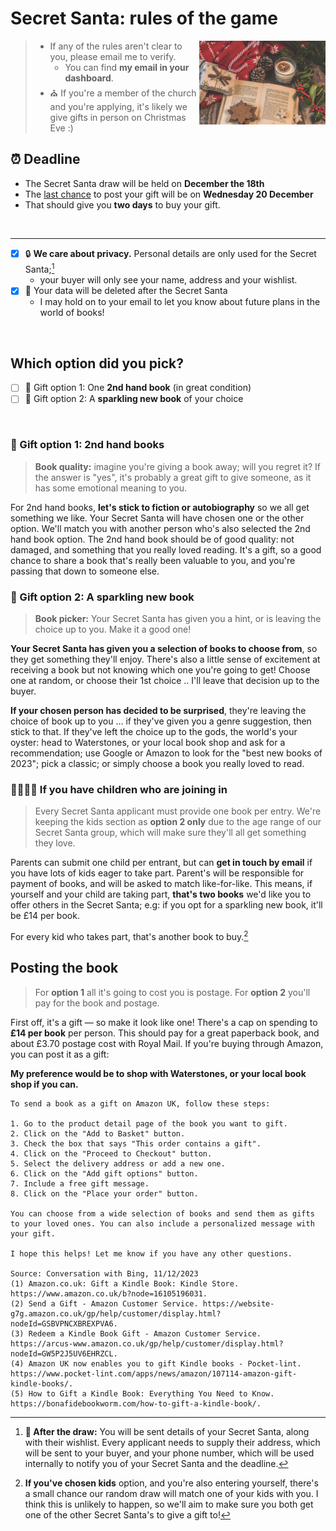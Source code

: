# Secret Santa: rules of the game

<img align="right" style="width: 40%;" src="./pexels-ylanite-koppens-1883378-2.jpg" />
  
> - If any of the rules aren't clear to you, please email me to verify.
>   - You can find **my email in your dashboard**.
> - ⛪ If you're a member of the church and you're applying, it's likely we give gifts in person on Christmas Eve :)


## ⏰ Deadline

- The Secret Santa draw will be held on **December the 18th**
- The [last chance](https://www.royalmail.com/christmas/last-posting-dates) to post your gift will be on **Wednesday 20 December**
- That should give you **two days** to buy your gift.

&nbsp;
<hr />

- [x] 🔒 **We care about privacy.** Personal details are only used for the Secret Santa;[^1]
  - your buyer will only see your name, address and your wishlist.
- [x] 📖 Your data will be deleted after the Secret Santa
  - I may hold on to your email to let you know about future plans in the world of books!

&nbsp;

## Which option did you pick?

- [ ] 🎁 Gift option 1:  One **2nd hand book** (in great condition)
- [ ] 🎁 Gift option 2:  A **sparkling new book** of your choice

&nbsp;

### 🎁 Gift option 1: 2nd hand books

> **Book quality:** imagine you're giving a book away; will you regret it? If the answer is "yes", it's probably a great gift to give someone, as it has some emotional meaning to you.

For 2nd hand books, **let's stick to fiction or autobiography** so we all get something we like. Your Secret Santa will have chosen one or the other option. We'll match you with another person who's also selected the 2nd hand book option. The 2nd hand book should be of good quality: not damaged, and something that you really loved reading. It's a gift, so a good chance to share a book that's really been valuable to you, and you're passing that down to someone else.


### 🎁 Gift option 2: A sparkling new book

> **Book picker:** Your Secret Santa has given you a hint, or is leaving the choice up to you. Make it a good one!

**Your Secret Santa has given you a selection of books to choose from**, so they get something they'll enjoy. There's also a little sense of excitement at receiving a book but not knowing which one you're going to get! Choose one at random, or choose their 1st choice .. I'll leave that decision up to the buyer.

**If your chosen person has decided to be surprised**, they're leaving the choice of book up to you ... if they've given you a genre suggestion, then stick to that. If they've left the choice up to the gods, the world's your oyster: head to Waterstones, or your local book shop and ask for a recommendation; use Google or Amazon to look for the "best new books of 2023"; pick a classic; or simply choose a book you really loved to read.


### 👨‍👩‍👧‍👦 If you have children who are joining in

> Every Secret Santa applicant must provide one book per entry. We're keeping the kids section as **option 2 only** due to the age range of our Secret Santa group, which will make sure they'll all get something they love.

Parents can submit one child per entrant, but can **get in touch by email** if you have lots of kids eager to take part. Parent's will be responsible for payment of books, and will be asked to match like-for-like. This means, if yourself and your child are taking part, **that's two books** we'd like you to offer others in the Secret Santa; e.g: if you opt for a sparkling new book, it'll be £14 per book.

For every kid who takes part, that's another book to buy.[^2] 

## Posting the book

> For **option 1** all it's going to cost you is postage.
> For **option 2** you'll pay for the book and postage.

First off, it's a gift — so make it look like one! There's a cap on spending to **£14 per book** per person. This should pay for a great paperback book, and about £3.70 postage cost with Royal Mail. If you're buying through Amazon, you can post it as a gift:

**My preference would be to shop with Waterstones, or your local book shop if you can.**

```
To send a book as a gift on Amazon UK, follow these steps:

1. Go to the product detail page of the book you want to gift.
2. Click on the "Add to Basket" button.
3. Check the box that says "This order contains a gift".
4. Click on the "Proceed to Checkout" button.
5. Select the delivery address or add a new one.
6. Click on the "Add gift options" button.
7. Include a free gift message.
8. Click on the "Place your order" button.

You can choose from a wide selection of books and send them as gifts to your loved ones. You can also include a personalized message with your gift.

I hope this helps! Let me know if you have any other questions.

Source: Conversation with Bing, 11/12/2023
(1) Amazon.co.uk: Gift a Kindle Book: Kindle Store. https://www.amazon.co.uk/b?node=16105196031.
(2) Send a Gift - Amazon Customer Service. https://website-g7g.amazon.co.uk/gp/help/customer/display.html?nodeId=GSBVPNCXBREXPVA6.
(3) Redeem a Kindle Book Gift - Amazon Customer Service. https://arcus-www.amazon.co.uk/gp/help/customer/display.html?nodeId=GW5P2J5UV6EHRZCL.
(4) Amazon UK now enables you to gift Kindle books - Pocket-lint. https://www.pocket-lint.com/apps/news/amazon/107114-amazon-gift-kindle-books/.
(5) How to Gift a Kindle Book: Everything You Need to Know. https://bonafidebookworm.com/how-to-gift-a-kindle-book/.
```

[^1]: **🎅 After the draw:** You will be sent details of your Secret Santa, along with their wishlist. Every applicant needs to supply their address, which will be sent to your buyer, and your phone number, which will be used internally to notify you of your Secret Santa and the deadline.

[^2]: **If you've chosen kids** option, and you're also entering yourself, there's a small chance our random draw will match one of your kids with you. I think this is unlikely to happen, so we'll aim to make sure you both get one of the other Secret Santa's to give a gift to!



